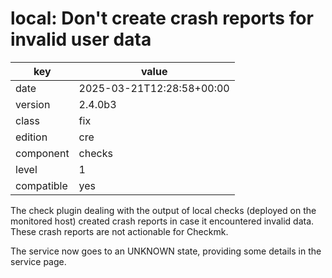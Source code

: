 [//]: # (werk v2)
# local: Don't create crash reports for invalid user data

key        | value
---------- | ---
date       | 2025-03-21T12:28:58+00:00
version    | 2.4.0b3
class      | fix
edition    | cre
component  | checks
level      | 1
compatible | yes

The check plugin dealing with the output of local checks (deployed on the monitored host) created crash reports in case it encountered invalid data.
These crash reports are not actionable for Checkmk.

The service now goes to an UNKNOWN state, providing some details in the service page.

